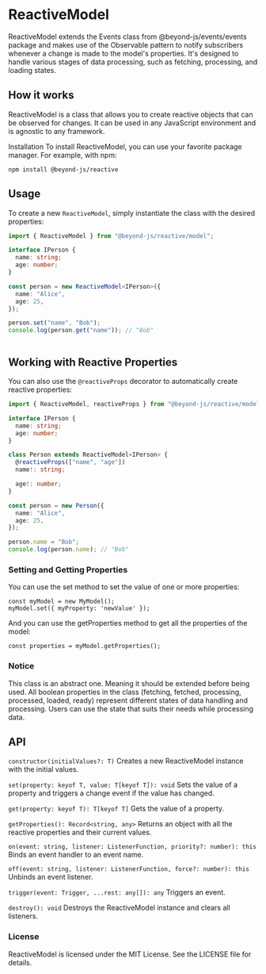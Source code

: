 # ReactiveModel 

ReactiveModel extends the Events class from @beyond-js/events/events package and makes use of the Observable pattern to notify subscribers whenever a change is made to the model's properties. It's designed to handle various stages of data processing, such as fetching, processing, and loading states.

## How it works

ReactiveModel is a class that allows you to create reactive objects that can be observed for changes. 
It can be used in any JavaScript environment and is agnostic to any framework.


Installation
To install ReactiveModel, you can use your favorite package manager. For example, with npm:

```
npm install @beyond-js/reactive
```

## Usage

To create a new `ReactiveModel`, simply instantiate the class with the desired properties:

```ts
import { ReactiveModel } from "@beyond-js/reactive/model";

interface IPerson {
  name: string;
  age: number;
}

const person = new ReactiveModel<IPerson>({
  name: "Alice",
  age: 25,
});

person.set("name", "Bob");
console.log(person.get("name")); // "Bob"



```
## Working with Reactive Properties

You can also use the `@reactiveProps` decorator to automatically create reactive properties:

```ts
import { ReactiveModel, reactiveProps } from "@beyond-js/reactive/model";

interface IPerson {
  name: string;
  age: number;
}

class Person extends ReactiveModel<IPerson> {
  @reactiveProps(["name", "age"])
  name!: string;

  age!: number;
}

const person = new Person({
  name: "Alice",
  age: 25,
});

person.name = "Bob";
console.log(person.name); // "Bob"
```



### Setting and Getting Properties

You can use the set method to set the value of one or more properties:
```
const myModel = new MyModel();
myModel.set({ myProperty: 'newValue' });

```

And you can use the getProperties method to get all the properties of the model:

```
const properties = myModel.getProperties();
```

  ###  Notice
  This class is an abstract one. Meaning it should be extended before being used. All boolean properties in the class (fetching, fetched, processing, processed, loaded, ready) represent different states of data handling and processing. Users can use the state that suits their needs while processing data.



## API

`constructor(initialValues?: T)`
Creates a new ReactiveModel instance with the initial values.

`set(property: keyof T, value: T[keyof T]): void`
Sets the value of a property and triggers a change event if the value has changed.

`get(property: keyof T): T[keyof T]`
Gets the value of a property.

`getProperties(): Record<string, any>`
Returns an object with all the reactive properties and their current values.

`on(event: string, listener: ListenerFunction, priority?: number): this`
Binds an event handler to an event name.

`off(event: string, listener: ListenerFunction, force?: number): this`
Unbinds an event listener.

`trigger(event: Trigger, ...rest: any[]): any`
Triggers an event.

`destroy(): void`
Destroys the ReactiveModel instance and clears all listeners.

### License

ReactiveModel is licensed under the MIT License. See the LICENSE file for details.

